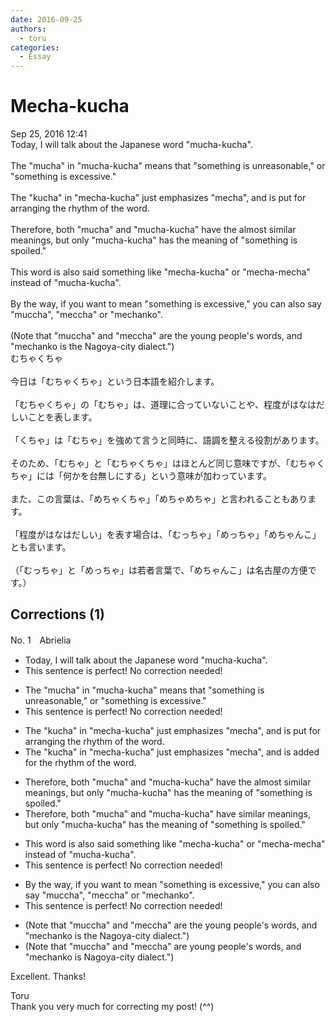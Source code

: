 ```yaml
---
date: 2016-09-25
authors:
  - toru
categories:
  - Essay
---
```


<h1 id="subject_show">Mecha-kucha</h1>
<div class="date">Sep 25, 2016 12:41</div>
<div id="post"><div id="body_show_ori">
Today, I will talk about the Japanese word "mucha-kucha".<br/><br/>The "mucha" in "mucha-kucha" means that "something is unreasonable," or "something is excessive."<br/><br/>The "kucha" in "mecha-kucha" just emphasizes "mecha", and is put for arranging the rhythm of the word.<br/><br/>Therefore, both "mucha" and "mucha-kucha" have the almost similar meanings, but only "mucha-kucha" has the meaning of "something is spoiled."<br/><br/>This word is also said something like "mecha-kucha" or "mecha-mecha" instead of "mucha-kucha".<br/><br/>By the way, if you want to mean "something is excessive," you can also say "muccha", "meccha" or "mechanko".<br/><br/>(Note that "muccha" and "meccha" are the young people's words, and "mechanko is the Nagoya-city dialect.")
</div></div>

<!-- more -->

<div id="post_ja"><div id="body_show_mo">
むちゃくちゃ<br/><br/>今日は「むちゃくちゃ」という日本語を紹介します。<br/><br/>「むちゃくちゃ」の「むちゃ」は、道理に合っていないことや、程度がはなはだしいことを表します。<br/><br/>「くちゃ」は「むちゃ」を強めて言うと同時に、語調を整える役割があります。<br/><br/>そのため、「むちゃ」と「むちゃくちゃ」はほとんど同じ意味ですが、「むちゃくちゃ」には「何かを台無しにする」という意味が加わっています。<br/><br/>また、この言葉は、「めちゃくちゃ」「めちゃめちゃ」と言われることもあります。<br/><br/>「程度がはなはだしい」を表す場合は、「むっちゃ」「めっちゃ」「めちゃんこ」とも言います。<br/><br/>（「むっちゃ」と「めっちゃ」は若者言葉で、「めちゃんこ」は名古屋の方便です。）
</div></div>

## Corrections (1)
<div id="block"><div class="first_name"> No. 1　<span class="just_name">Abrielia</span></div><div id="block2">
<ul class="correction_field">
<li class="incorrect">Today, I will talk about the Japanese word "mucha-kucha".</li>
<li class="corrected perfect">This sentence is perfect! No correction needed!</li>
</ul>
<ul class="correction_field">
<li class="incorrect">The "mucha" in "mucha-kucha" means that "something is unreasonable," or "something is excessive."</li>
<li class="corrected perfect">This sentence is perfect! No correction needed!</li>
</ul>
<ul class="correction_field">
<li class="incorrect">The "kucha" in "mecha-kucha" just emphasizes "mecha", and is put for arranging the rhythm of the word.</li>
<li class="corrected correct">
The "kucha" in "mecha-kucha" just emphasizes "mecha", and is added for the rhythm of the word.
</li>
</ul>
<ul class="correction_field">
<li class="incorrect">Therefore, both "mucha" and "mucha-kucha" have the almost similar meanings, but only "mucha-kucha" has the meaning of "something is spoiled."</li>
<li class="corrected correct">
Therefore, both "mucha" and "mucha-kucha" have similar meanings, but only "mucha-kucha" has the meaning of "something is spoiled."
</li>
</ul>
<ul class="correction_field">
<li class="incorrect">This word is also said something like "mecha-kucha" or "mecha-mecha" instead of "mucha-kucha".</li>
<li class="corrected perfect">This sentence is perfect! No correction needed!</li>
</ul>
<ul class="correction_field">
<li class="incorrect">By the way, if you want to mean "something is excessive," you can also say "muccha", "meccha" or "mechanko".</li>
<li class="corrected perfect">This sentence is perfect! No correction needed!</li>
</ul>
<ul class="correction_field">
<li class="incorrect">(Note that "muccha" and "meccha" are the young people's words, and "mechanko is the Nagoya-city dialect.")</li>
<li class="corrected correct">
(Note that "muccha" and "meccha" are young people's words, and "mechanko is Nagoya-city dialect.")
</li>
</ul>
<p class="comment_small">
 Excellent.  Thanks!
</p>

</div><div class="name"><span class="just_name">Toru</span><br>
Thank you very much for correcting my post! (^^)
</div>
</div>
